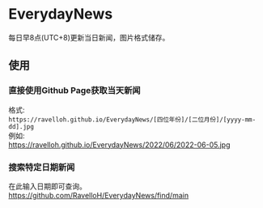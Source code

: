 # EverydayNews
每日早8点(UTC+8)更新当日新闻，图片格式储存。

## 使用  
### 直接使用Github Page获取当天新闻  
格式:  
`https://ravelloh.github.io/EverydayNews/[四位年份]/[二位月份]/[yyyy-mm-dd].jpg`  
例如:  
https://ravelloh.github.io/EverydayNews/2022/06/2022-06-05.jpg

### 搜索特定日期新闻  
在此输入日期即可查询。
https://github.com/RavelloH/EverydayNews/find/main  


